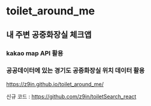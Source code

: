 # toilet_around_me
## 내 주변 공중화장실 체크앱
### kakao map API 활용
### 공공데이터에 있는 경기도 공중화장실 위치 데이터 활용
https://z9in.github.io/toilet_around_me/

신규 코드 : https://github.com/z9in/toiletSearch_react
